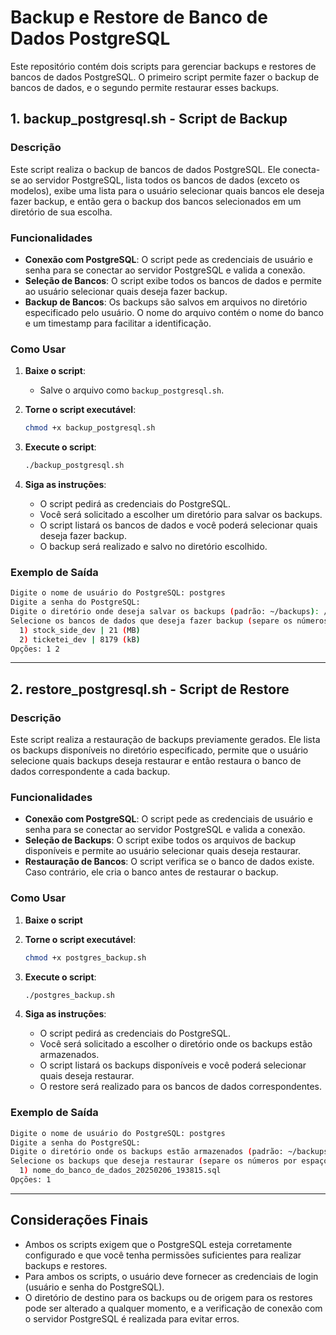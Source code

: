 
# **Backup e Restore de Banco de Dados PostgreSQL**

Este repositório contém dois scripts para gerenciar backups e restores de bancos de dados PostgreSQL. O primeiro script permite fazer o backup de bancos de dados, e o segundo permite restaurar esses backups.

## **1. backup_postgresql.sh** - **Script de Backup**

### **Descrição**
Este script realiza o backup de bancos de dados PostgreSQL. Ele conecta-se ao servidor PostgreSQL, lista todos os bancos de dados (exceto os modelos), exibe uma lista para o usuário selecionar quais bancos ele deseja fazer backup, e então gera o backup dos bancos selecionados em um diretório de sua escolha.

### **Funcionalidades**
- **Conexão com PostgreSQL**: O script pede as credenciais de usuário e senha para se conectar ao servidor PostgreSQL e valida a conexão.
- **Seleção de Bancos**: O script exibe todos os bancos de dados e permite ao usuário selecionar quais deseja fazer backup.
- **Backup de Bancos**: Os backups são salvos em arquivos no diretório especificado pelo usuário. O nome do arquivo contém o nome do banco e um timestamp para facilitar a identificação.

### **Como Usar**
1. **Baixe o script**:
    - Salve o arquivo como `backup_postgresql.sh`.

2. **Torne o script executável**:
    ```bash
    chmod +x backup_postgresql.sh
    ```

3. **Execute o script**:
    ```bash
    ./backup_postgresql.sh
    ```

4. **Siga as instruções**:
    - O script pedirá as credenciais do PostgreSQL.
    - Você será solicitado a escolher um diretório para salvar os backups.
    - O script listará os bancos de dados e você poderá selecionar quais deseja fazer backup.
    - O backup será realizado e salvo no diretório escolhido.

### **Exemplo de Saída**
```bash
Digite o nome de usuário do PostgreSQL: postgres
Digite a senha do PostgreSQL:
Digite o diretório onde deseja salvar os backups (padrão: ~/backups): /tmp/backups
Selecione os bancos de dados que deseja fazer backup (separe os números por espaço):
  1) stock_side_dev | 21 (MB)
  2) ticketei_dev | 8179 (kB)
Opções: 1 2
```

---

## **2. restore_postgresql.sh** - **Script de Restore**

### **Descrição**
Este script realiza a restauração de backups previamente gerados. Ele lista os backups disponíveis no diretório especificado, permite que o usuário selecione quais backups deseja restaurar e então restaura o banco de dados correspondente a cada backup.

### **Funcionalidades**
- **Conexão com PostgreSQL**: O script pede as credenciais de usuário e senha para se conectar ao servidor PostgreSQL e valida a conexão.
- **Seleção de Backups**: O script exibe todos os arquivos de backup disponíveis e permite ao usuário selecionar quais deseja restaurar.
- **Restauração de Bancos**: O script verifica se o banco de dados existe. Caso contrário, ele cria o banco antes de restaurar o backup.

### **Como Usar**
1. **Baixe o script**

2. **Torne o script executável**:
    ```bash
    chmod +x postgres_backup.sh
    ```

3. **Execute o script**:
    ```bash
    ./postgres_backup.sh
    ```

4. **Siga as instruções**:
    - O script pedirá as credenciais do PostgreSQL.
    - Você será solicitado a escolher o diretório onde os backups estão armazenados.
    - O script listará os backups disponíveis e você poderá selecionar quais deseja restaurar.
    - O restore será realizado para os bancos de dados correspondentes.

### **Exemplo de Saída**
```bash
Digite o nome de usuário do PostgreSQL: postgres
Digite a senha do PostgreSQL:
Digite o diretório onde os backups estão armazenados (padrão: ~/backups): 
Selecione os backups que deseja restaurar (separe os números por espaço):
  1) nome_do_banco_de_dados_20250206_193815.sql
Opções: 1
```

---

## **Considerações Finais**

- Ambos os scripts exigem que o PostgreSQL esteja corretamente configurado e que você tenha permissões suficientes para realizar backups e restores.
- Para ambos os scripts, o usuário deve fornecer as credenciais de login (usuário e senha do PostgreSQL).
- O diretório de destino para os backups ou de origem para os restores pode ser alterado a qualquer momento, e a verificação de conexão com o servidor PostgreSQL é realizada para evitar erros.

